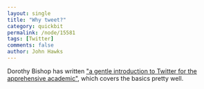 ```yaml
---
layout: single 
title: "Why tweet?" 
category: quickbit
permalink: /node/15581
tags: [Twitter] 
comments: false 
author: John Hawks 
---
```


Dorothy Bishop has written <a href="http://deevybee.blogspot.com/2011/06/gentle-introduction-to-twitter-for.html">"a gentle introduction to Twitter for the apprehensive academic"</a>, which covers the basics pretty well. 


